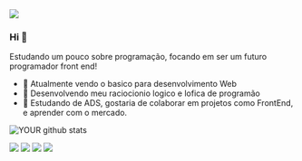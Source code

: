 <img src="https://github.com/pr2tik1/pr2tik1/blob/master/IMAGE-NAME">

### Hi 👋
Estudando um pouco sobre programação, focando em ser um futuro programador front end!
- 🔭 Atualmente vendo o basico para desenvolvimento Web 
- 🌱 Desenvolvendo meu raciocionio logico e lofica de programão
- 🤝 Estudando de ADS, gostaria de colaborar em projetos como FrontEnd, e aprender com o mercado.

![YOUR github stats](https://github.com/renatopss/JS)

[<img src="https://img.shields.io/badge/twitter-%231DA1F2.svg?&style=for-the-badge&logo=twitter&logoColor=white" />](https://twitter.com/Re_TheBoss) [<img src="https://img.shields.io/badge/linkedin-%230077B5.svg?&style=for-the-badge&logo=linkedin&logoColor=white" />](https://www.linkedin.com/in/renato-santos-07a545213/) [<img src = "https://img.shields.io/badge/instagram-%23E4405F.svg?&style=for-the-badge&logo=instagram&logoColor=white">](https://www.instagram.com/renato.psantos/) [<img src = "https://img.shields.io/badge/facebook-%231877F2.svg?&style=for-the-badge&logo=facebook&logoColor=white">](https://www.facebook.com/profile.php?id=100004938074806)
